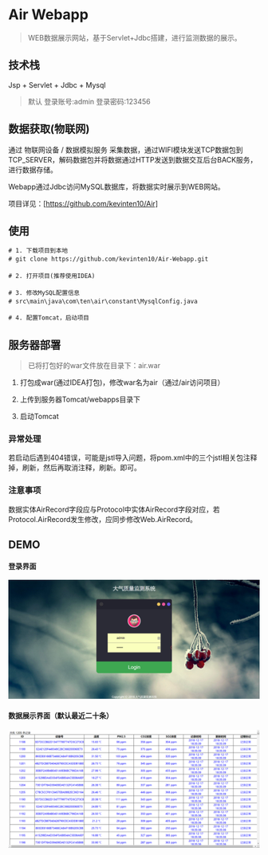 # Air Webapp

> WEB数据展示网站，基于Servlet+Jdbc搭建，进行监测数据的展示。

## 技术栈

Jsp + Servlet + Jdbc + Mysql 

> 默认 登录账号:admin 登录密码:123456

## 数据获取(物联网)

通过 物联网设备 / 数据模拟服务 采集数据，通过WIFI模块发送TCP数据包到TCP_SERVER，解码数据包并将数据通过HTTP发送到数据交互后台BACK服务，进行数据存储。

Webapp通过Jdbc访问MySQL数据库，将数据实时展示到WEB网站。

项目详见：[https://github.com/kevinten10/Air]

## 使用

```txt
# 1. 下载项目到本地
# git clone https://github.com/kevinten10/Air-Webapp.git

# 2. 打开项目(推荐使用IDEA)

# 3. 修改MySQL配置信息
# src\main\java\com\ten\air\constant\MysqlConfig.java

# 4. 配置Tomcat，启动项目
```

## 服务器部署

> 已将打包好的war文件放在目录下：air.war

1. 打包成war(通过IDEA打包)，修改war名为air（通过/air访问项目）

2. 上传到服务器Tomcat/webapps目录下

3. 启动Tomcat

### 异常处理

若启动后遇到404错误，可能是jstl导入问题，将pom.xml中的三个jstl相关包注释掉，刷新，然后再取消注释，刷新。即可。

### 注意事项

数据实体AirRecord字段应与Protocol中实体AirRecord字段对应，若Protocol.AirRecord发生修改，应同步修改Web.AirRecord。

## DEMO

#### 登录界面

![登录](images/登录.png)

#### 数据展示界面（默认最近二十条）

![数据](images/数据展示.png)